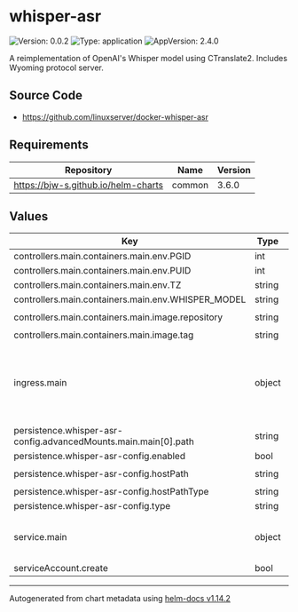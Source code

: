 # whisper-asr

![Version: 0.0.2](https://img.shields.io/badge/Version-0.0.2-informational?style=flat-square) ![Type: application](https://img.shields.io/badge/Type-application-informational?style=flat-square) ![AppVersion: 2.4.0](https://img.shields.io/badge/AppVersion-2.4.0-informational?style=flat-square)

A reimplementation of OpenAI's Whisper model using CTranslate2. Includes Wyoming protocol server.

## Source Code

* <https://github.com/linuxserver/docker-whisper-asr>

## Requirements

| Repository | Name | Version |
|------------|------|---------|
| https://bjw-s.github.io/helm-charts | common | 3.6.0 |

## Values

| Key | Type | Default | Description |
|-----|------|---------|-------------|
| controllers.main.containers.main.env.PGID | int | `1000` |  |
| controllers.main.containers.main.env.PUID | int | `1000` |  |
| controllers.main.containers.main.env.TZ | string | `"Etc/UTC"` |  |
| controllers.main.containers.main.env.WHISPER_MODEL | string | `"tiny-int8"` |  |
| controllers.main.containers.main.image.repository | string | `"lscr.io/linuxserver/whisper-asr"` |  |
| controllers.main.containers.main.image.tag | string | `"latest"` |  |
| ingress.main | object | See [values.yaml](./values.yaml) | Enable and configure ingress settings for the chart under this key. |
| persistence.whisper-asr-config.advancedMounts.main.main[0].path | string | `"/config"` |  |
| persistence.whisper-asr-config.enabled | bool | `true` |  |
| persistence.whisper-asr-config.hostPath | string | `"/path/to/your/config/whisper-asr"` |  |
| persistence.whisper-asr-config.hostPathType | string | `"DirectoryOrCreate"` |  |
| persistence.whisper-asr-config.type | string | `"hostPath"` |  |
| service.main | object | See [values.yaml](./values.yaml) | Configures service settings for the chart. |
| serviceAccount.create | bool | `false` |  |

----------------------------------------------
Autogenerated from chart metadata using [helm-docs v1.14.2](https://github.com/norwoodj/helm-docs/releases/v1.14.2)
